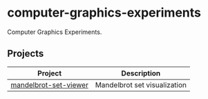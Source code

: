 # computer-graphics-experiments
Computer Graphics Experiments.
## Projects
| Project                  | Description                |
|--------------------------|----------------------------|
| [mandelbrot-set-viewer](mandelbrot-set-viewer) | Mandelbrot set visualization|
